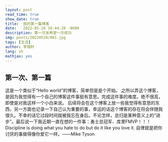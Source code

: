 ```yaml
---
layout: post
read_time: true
show_date: true
title:  我的第一篇博客
date:   2022-05-28 16:44:20 -0600
description: 第一次发希望一次成功
img: posts/20220528/001.jpg 
tags: [生活]
author: 李瑞轩
lang: zh
mathjax: yes
---
```


## 第一次、第一篇
这是一个类似于“Hello world”的博客，简单但是是个开始。
之所以弄这个博客，是因为我觉得有一个自己的博客这件事挺有意思。完成这件事的难度。绝不很高，即使是对我这样一个小白来说。
后续将会在这个博客上放一些我觉得有意思的东西，另一方面也记录一下自己认为重要的事，幸运的话这个博客的存在将会伴随我很久。不幸的话它过段时间就被我忘在身后。不论怎样，总归是某种意义上的“进步”。最后说一下我近期一直在想的一件事：勇士总冠军、库里FMVP！！！
<tweet>Discipline is doing what you hate to do but do it like you love it.
自律就是把你讨厌的事做得像你爱它一样。——Mike Tyson</tweet>
 <!--  插入超链接的方法[Frank Rosenblatt](https://en.wikipedia.org/wiki/Frank_Rosenblatt) -->
<!--<center><img src='./assets/img/posts/20210125/Perceptron.png'></center> 插公式的方法-->
<!-- <p style="text-align:center">\(<br>
\begin{align}
\begin{split}
\left(x_1 * w_1\right) + \left(x_2 * w_2\right) + \left(x_3 * w_3\right)
\end{split}
\end{align}
\)</p>

<!-- <p style="text-align:center">\(<br>
\begin{align}<br>
\begin{split}<br>
\left(0.5 * 1\right) + \left(1 * 2\right) + \left(-1 * 3\right) = 0.5 + 2 - 3 = -0.5
\end{split}<br>
\end{align}<br>
\)</p>   这是打公式的方法 -->

<!--Expected  |  Calculated | Error|
|:----:|:----:|:----:|
|1|-1|1|
|1|1|0|
|-1|-1|0|
|-1|1|-1| 插入表格的方法-->
<!--<center><img src='./assets/img/posts/20210125/Learning_1000_points_per_iteration.jpg'></center> 插入图片的方法-->
